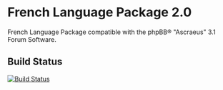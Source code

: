French Language Package 2.0
===========================

French Language Package compatible with the phpBB® "Ascraeus" 3.1 Forum Software.

Build Status
------------

[![Build Status](https://travis-ci.org/maelsoucaze/phpbb.svg?branch=ascraeus)](https://travis-ci.org/maelsoucaze/phpbb)
